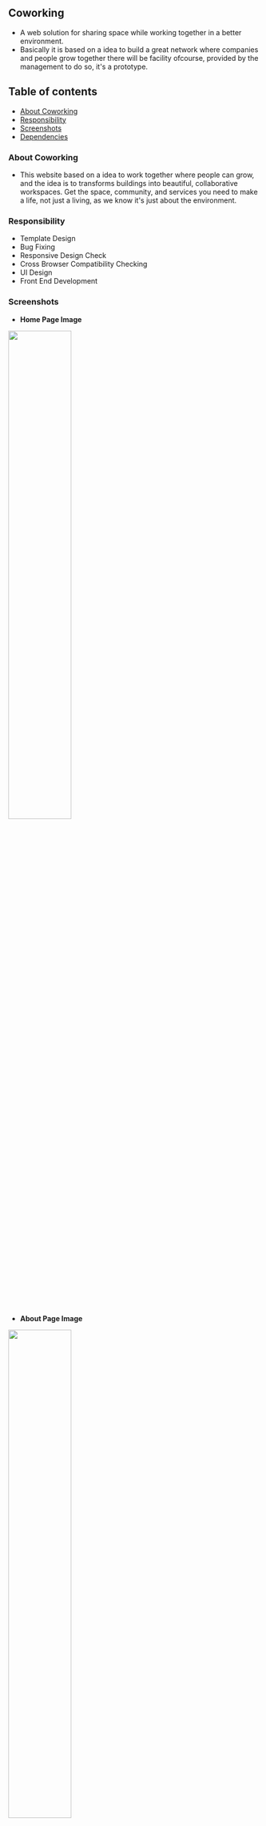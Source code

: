 ## Coworking
- A web solution for sharing space while working together in a better environment.
- Basically it is based on a idea to build a great network where companies and people grow together there will be facility ofcourse, provided by the management to do so, it's a prototype.

## Table of contents
- [About Coworking](#about-coworking)
- [Responsibility](#responsibility)
- [Screenshots](#screenshots)
- [Dependencies](#dependencies)


### About Coworking
- This website based on a idea to work together where people can grow, and the idea is to transforms buildings into beautiful, collaborative workspaces. Get the space, community, and services you need to make a life, not just a living, as we know it's just about the environment.


### Responsibility
- Template Design
- Bug Fixing
- Responsive Design Check
- Cross Browser Compatibility Checking
- UI Design
- Front End Development


### Screenshots


- **Home Page Image** 
<img src="https://github.com/pras75299/co-work/blob/master/ss/home.jpg?raw=true" width="50%" height="50%"/>

- **About Page Image** 
<img src="https://github.com/pras75299/co-work/blob/master/ss/about.jpg?raw=true" width="50%" height="50%"/>

- **Contact Page Image** 
<img src="https://github.com/pras75299/co-work/blob/master/ss/contactus.png?raw=true" width="50%" height="50%"/>

- **MyAccount Page Image** 
<img src="https://github.com/pras75299/co-work/blob/master/ss/myaccount.png?raw=true" width="50%" height="50%"/>

- **Office Detail Page Image** 
<img src="https://github.com/pras75299/co-work/blob/master/ss/officedetails.jpg?raw=true" width="50%" height="50%"/>

- **Booking Page Image** 
<img src="https://github.com/pras75299/co-work/blob/master/ss/bookingpage.png?raw=true" width="50%" height="50%"/>

- **Login Page Image** 
<img src="https://github.com/pras75299/co-work/blob/master/ss/login%20(1).png?raw=true" width="50%" height="50%"/>

- **Signup Page Image** 
<img src="https://github.com/pras75299/co-work/blob/master/ss/signup.png?raw=true" width="50%" height="50%"/>

- **Membership page Page Image** 
<img src="https://github.com/pras75299/co-work/blob/master/ss/membershippage.png?raw=true" width="50%" height="50%"/>

- **Facilities Page Image** 
<img src="https://github.com/pras75299/co-work/blob/master/ss/facilities.jpg?raw=true" width="50%" height="50%"/>



### Dependencies

- [Jquery](https://code.jquery.com/jquery-3.2.1.min.js) <br/>
- [Bootstrap 3](https://getbootstrap.com/) <br/>
- [UI Patterns](http://ui-patterns.com) <br/>
- [Mean Menu For Mobile Devices](https://github.com/meanthemes/meanMenu) <br/>
- [Owl carousel](https://owlcarousel2.github.io/OwlCarousel2/demos/responsive.html) <br/>
- [Wow Js](http://mynameismatthieu.com/WOW/) <br/>
- [Jquery DateTime Picker](https://github.com/xdan/datetimepicker) <br/>


